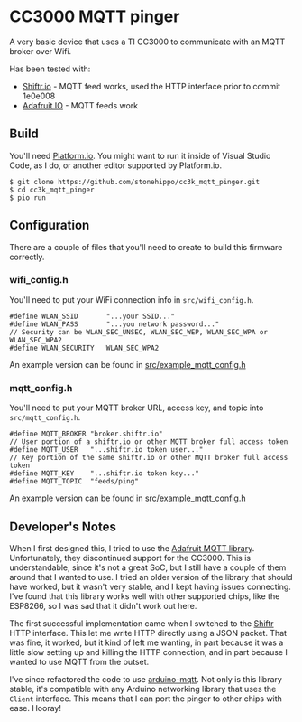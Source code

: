 # CC3000 MQTT pinger

A very basic device that uses a TI CC3000 to communicate with an MQTT broker over Wifi.

Has been tested with:

- [Shiftr.io](https://shiftr.io) - MQTT feed works, used the HTTP interface prior to commit 1e0e008
- [Adafruit IO](https://io.adafruit.com) - MQTT feeds work

## Build

You'll need [Platform.io](https://platformio.org). You might want to run it inside of Visual Studio Code, as I do, or another editor supported by Platform.io.

```
$ git clone https://github.com/stonehippo/cc3k_mqtt_pinger.git
$ cd cc3k_mqtt_pinger
$ pio run 
```

## Configuration

There are a couple of files that you'll need to create to build this firmware correctly.

### wifi_config.h

You'll need to put your WiFi connection info in `src/wifi_config.h`.

```
#define WLAN_SSID       "...your SSID..."
#define WLAN_PASS       "...you network password..."
// Security can be WLAN_SEC_UNSEC, WLAN_SEC_WEP, WLAN_SEC_WPA or WLAN_SEC_WPA2
#define WLAN_SECURITY   WLAN_SEC_WPA2
```


An example version can be found in [src/example_mqtt_config.h](src/example_wifi_config.h)

### mqtt_config.h

You'll need to put your MQTT broker URL, access key, and topic into `src/mqtt_config.h`.

```
#define MQTT_BROKER "broker.shiftr.io"
// User portion of a shiftr.io or other MQTT broker full access token
#define MQTT_USER   "...shiftr.io token user..."
// Key portion of the same shiftr.io or other MQTT broker full access token
#define MQTT_KEY    "...shiftr.io token key..."
#define MQTT_TOPIC  "feeds/ping"
```

An example version can be found in [src/example_mqtt_config.h](src/example_mqtt_config.h)

## Developer's Notes

When I first designed this, I tried to use the [Adafruit MQTT library](https://github.com/adafruit/Adafruit_MQTT_Library). Unfortunately, they discontinued support for the CC3000. This is understandable, since it's not a great SoC, but I still have a couple of them around that I wanted to use. I tried an older version of the library that should have worked, but it wasn't very stable, and I kept having issues connecting. I've found that this library works well with other supported chips, like the ESP8266, so I was sad that it didn't work out here.

The first successful implementation came when I switched to the [Shiftr](https://shiftr.io) HTTP interface. This let me write HTTP directly using a JSON packet. That was fine, it worked, but it kind of left me wanting, in part because it was a little slow setting up and killing the HTTP connection, and in part because I wanted to use MQTT from the outset.

I've since refactored the code to use [arduino-mqtt](https://github.com/256dpi/arduino-mqtt). Not only is this library stable, it's compatible with any Arduino networking library that uses the `Client` interface. This means that I can port the pinger to other chips with ease. Hooray!